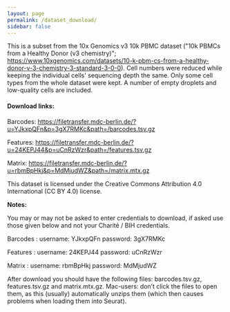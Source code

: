 ```yaml
---
layout: page
permalink: /dataset_download/
sidebar: false
---
```



This is a subset from the 10x Genomics v3 10k PBMC dataset ("10k PBMCs from a Healthy Donor (v3 chemistry)"; https://www.10xgenomics.com/datasets/10-k-pbm-cs-from-a-healthy-donor-v-3-chemistry-3-standard-3-0-0).
Cell numbers were reduced while keeping the individual cells' sequencing depth the same. Only some cell types from the whole dataset were kept. A number of empty droplets and low-quality cells are included.

#### Download links:

Barcodes: https://filetransfer.mdc-berlin.de/?u=YJkxpQFn&p=3gX7RMKc&path=/barcodes.tsv.gz

Features: https://filetransfer.mdc-berlin.de/?u=24KEPJ44&p=uCnRzWzr&path=/features.tsv.gz

Matrix: https://filetransfer.mdc-berlin.de/?u=rbmBpHkj&p=MdMjudWZ&path=/matrix.mtx.gz


This dataset is licensed under the Creative Commons Attribution 4.0 International (CC BY 4.0) license.

**Notes:**

You may or may not be asked to enter credentials to download, if asked use those given below and not your Charité / BIH credentials.


Barcodes : username: YJkxpQFn password: 3gX7RMKc

Features : username: 24KEPJ44 password: uCnRzWzr

Matrix : username: rbmBpHkj password: MdMjudWZ

After download you should have the following files: barcodes.tsv.gz, features.tsv.gz and matrix.mtx.gz.
Mac-users: don’t click the files to open them, as this (usually) automatically unzips them (which then causes problems when loading them into Seurat).
